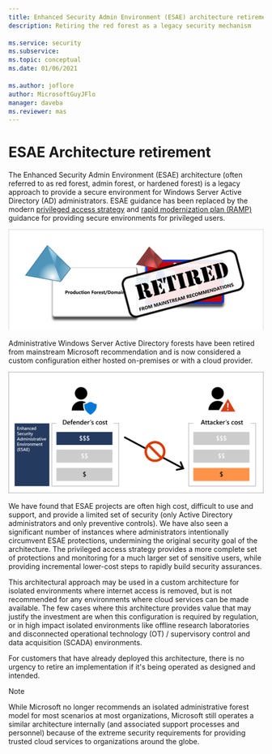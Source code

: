 ```yaml
---
title: Enhanced Security Admin Environment (ESAE) architecture retirement
description: Retiring the red forest as a legacy security mechanism

ms.service: security
ms.subservice: 
ms.topic: conceptual
ms.date: 01/06/2021

ms.author: joflore
author: MicrosoftGuyJFlo
manager: daveba
ms.reviewer: mas
---
```

# ESAE Architecture retirement

The Enhanced Security Admin Environment (ESAE) architecture (often referred to as red forest, admin forest, or hardened forest) is a legacy approach to provide a secure environment for Windows Server Active Directory (AD) administrators. ESAE guidance has been replaced by the modern [privileged access strategy](privileged-access-strategy.md) and [rapid modernization plan (RAMP)](security-rapid-modernization-plan.md) guidance for providing secure environments for privileged users.

![Retirement of ESAE notification](./media/esae-retirement/retirement.png)

Administrative Windows Server Active Directory forests have been retired from mainstream Microsoft recommendation and is now considered a custom configuration either hosted on-premises or with a cloud provider.

![PLACEHOLDER](./media/esae-retirement/defender-vs-attacker-cost.png)

We have found that ESAE projects are often high cost, difficult to use and support, and provide a limited set of security (only Active Directory administrators and only preventive controls). We have also seen a significant number of instances where administrators intentionally circumvent ESAE protections, undermining the original security goal of the architecture. The privileged access strategy provides a more complete set of protections and monitoring for a much larger set of sensitive users, while providing incremental lower-cost steps to rapidly build security assurances.

This architectural approach may be used in a custom architecture for isolated environments where internet access is removed, but is not recommended for any environments where cloud services can be made available. The few cases where this architecture provides value that may justify the investment are when this configuration is required by regulation, or in high impact isolated environments like offline research laboratories and disconnected operational technology (OT) / supervisory control and data acquisition (SCADA) environments.

For customers that have already deployed this architecture, there is no urgency to retire an implementation if it's being operated as designed and intended.

> [!NOTE]
> While Microsoft no longer recommends an isolated administrative forest model for most scenarios at most organizations, Microsoft still operates a similar architecture internally (and associated support processes and personnel) because of the extreme security requirements for providing trusted cloud services to organizations around the globe.
